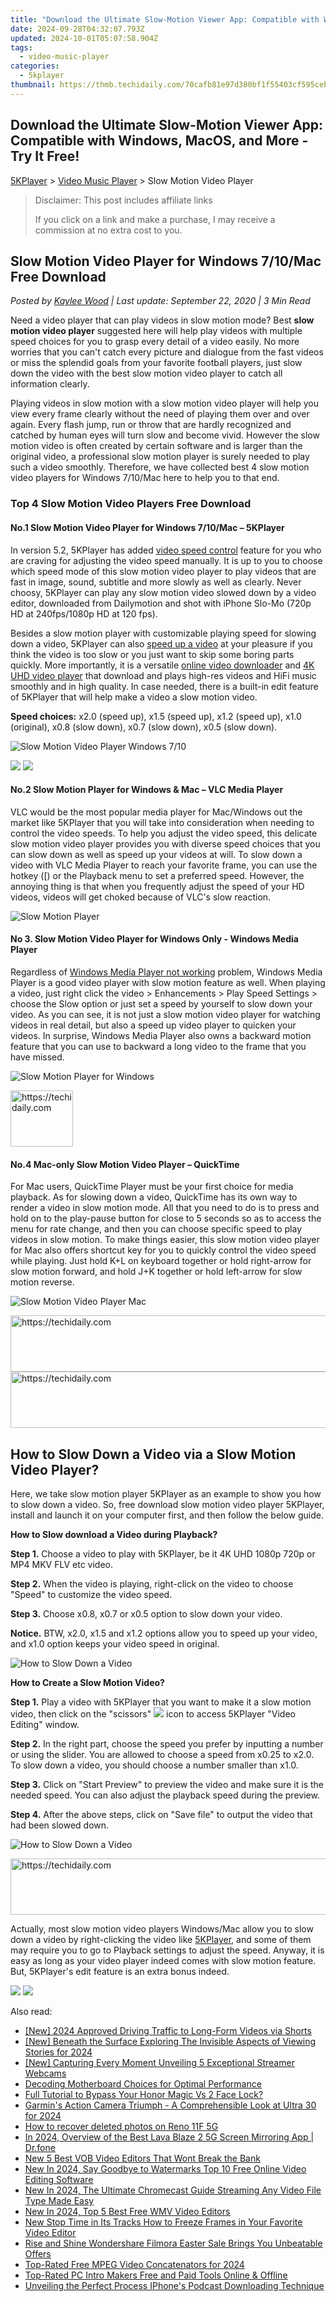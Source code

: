 ```yaml
---
title: "Download the Ultimate Slow-Motion Viewer App: Compatible with Windows, MacOS, and More - Try It Free!"
date: 2024-09-28T04:32:07.793Z
updated: 2024-10-01T05:07:58.904Z
tags:
  - video-music-player
categories:
  - 5kplayer
thumbnail: https://thmb.techidaily.com/70cafb81e97d380bf1f55403cf595cebfeb242757ff19f24408692f694faf166.jpg
---
```


## Download the Ultimate Slow-Motion Viewer App: Compatible with Windows, MacOS, and More - Try It Free!

[5KPlayer](https://tools.techidaily.com/5kplayer/products/) \> [Video Music Player](https://tools.techidaily.com/5kplayer/video-music-player/) \> Slow Motion Video Player

>  Disclaimer: This post includes affiliate links
>
>  If you click on a link and make a purchase, I may receive a commission at no extra cost to you.
>

## Slow Motion Video Player for Windows 7/10/Mac Free Download

 _Posted by [Kaylee Wood](https://www.quora.com/profile/Amanda-Hu-21) | Last update: September 22, 2020 | 3 Min Read_

Need a video player that can play videos in slow motion mode? Best **slow motion video player** suggested here will help play videos with multiple speed choices for you to grasp every detail of a video easily. No more worries that you can't catch every picture and dialogue from the fast videos or miss the splendid goals from your favorite football players, just slow down the video with the best slow motion video player to catch all information clearly.

Playing videos in slow motion with a slow motion video player will help you view every frame clearly without the need of playing them over and over again. Every flash jump, run or throw that are hardly recognized and catched by human eyes will turn slow and become vivid. However the slow motion video is often created by certain software and is larger than the original video, a professional slow motion player is surely needed to play such a video smoothly. Therefore, we have collected best 4 slow motion video players for Windows 7/10/Mac here to help you to that end.

### Top 4 Slow Motion Video Players Free Download

#### **No.1 Slow Motion Video Player for Windows 7/10/Mac – 5KPlayer**

In version 5.2, 5KPlayer has added [video speed control](https://tools.techidaily.com/5kplayer/video-music-player/) feature for you who are craving for adjusting the video speed manually. It is up to you to choose which speed mode of this slow motion video player to play videos that are fast in image, sound, subtitle and more slowly as well as clearly. Never choosy, 5KPlayer can play any slow motion video slowed down by a video editor, downloaded from Dailymotion and shot with iPhone Slo-Mo (720p HD at 240fps/1080p HD at 120 fps). 

Besides a slow motion player with customizable playing speed for slowing down a video, 5KPlayer can also [speed up a video](https://tools.techidaily.com/5kplayer/video-music-player/) at your pleasure if you think the video is too slow or you just want to skip some boring parts quickly. More importantly, it is a versatile [online video downloader](https://tools.techidaily.com/5kplayer/youtube-download/) and [4K UHD video player](https://tools.techidaily.com/5kplayer/video-music-player/) that download and plays high-res videos and HiFi music smoothly and in high quality. In case needed, there is a built-in edit feature of 5KPlayer that will help make a video a slow motion video.

**Speed choices:** x2.0 (speed up), x1.5 (speed up), x1.2 (speed up), x1.0 (original), x0.8 (slow down), x0.7 (slow down), x0.5 (slow down).

![Slow Motion Video Player Windows 7/10](https://www.5kplayer.com/video-music-player/img/slow-motion-player.jpg)

[![](https://www.5kplayer.com/video-music-player/../button/freedownwhitewin.png)](https://tools.techidaily.com/5kplayer/products/) [![](https://www.5kplayer.com/video-music-player/../button/freedownbackmac.png)](https://tools.techidaily.com/5kplayer/products/) 

#### **No.2 Slow Motion Player for Windows & Mac – VLC Media Player**

VLC would be the most popular media player for Mac/Windows out the market like 5KPlayer that you will take into consideration when needing to control the video speeds. To help you adjust the video speed, this delicate slow motion video player provides you with diverse speed choices that you can slow down as well as speed up your videos at will. To slow down a video with VLC Media Player to reach your favorite frame, you can use the hotkey (\[) or the Playback menu to set a preferred speed. However, the annoying thing is that when you frequently adjust the speed of your HD videos, videos will get choked because of VLC's slow reaction.

![Slow Motion Player](https://www.5kplayer.com/video-music-player/img/vlc-4k.jpg) 

#### **No 3\. Slow Motion Video Player for Windows Only - Windows Media Player**

Regardless of [Windows Media Player not working](https://tools.techidaily.com/5kplayer/video-music-player/) problem, Windows Media Player is a good video player with slow motion feature as well. When playing a video, just right click the video > Enhancements > Play Speed Settings > choose the Slow option or just set a speed by yourself to slow down your video. As you can see, it is not just a slow motion video player for watching videos in real detail, but also a speed up video player to quicken your videos. In surprise, Windows Media Player also owns a backward motion feature that you can use to backward a long video to the frame that you have missed.

![Slow Motion Player for Windows](https://www.5kplayer.com/video-music-player/img/5k-windows-media-player-yxt-15102002.png) 

<!-- affiliate ads begin -->
<a href="https://bluettius.sjv.io/c/5597632/2148619/17108" target="_top" id="2148619">
  <img src="//a.impactradius-go.com/display-ad/17108-2148619" border="0" alt="https://techidaily.com" width="100" height="90"/>
</a>
<img height="0" width="0" src="https://bluettius.sjv.io/i/5597632/2148619/17108" style="position:absolute;visibility:hidden;" border="0" />
<!-- affiliate ads end -->

#### **No.4 Mac-only Slow Motion Video Player – QuickTime**

For Mac users, QuickTime Player must be your first choice for media playback. As for slowing down a video, QuickTime has its own way to render a video in slow motion mode. All that you need to do is to press and hold on to the play-pause button for close to 5 seconds so as to access the menu for rate change, and then you can choose specific speed to play videos in slow motion. To make things easier, this slow motion video player for Mac also offers shortcut key for you to quickly control the video speed while playing. Just hold K+L on keyboard together or hold right-arrow for slow motion forward, and hold J+K together or hold left-arrow for slow motion reverse.

![Slow Motion Video Player Mac](https://www.5kplayer.com/video-music-player/img/quicktime-player.jpg) 

<!-- affiliate ads begin -->
<a href="https://appsumo.8odi.net/c/5597632/2075472/7443" target="_top" id="2075472">
  <img src="//a.impactradius-go.com/display-ad/7443-2075472" border="0" alt="https://techidaily.com" width="728" height="90"/>
</a>
<img height="0" width="0" src="https://appsumo.8odi.net/i/5597632/2075472/7443" style="position:absolute;visibility:hidden;" border="0" />
<!-- affiliate ads end -->

<!-- affiliate ads begin -->
<a href="https://aligracehair.sjv.io/c/5597632/1997695/19272" target="_top" id="1997695">
  <img src="//a.impactradius-go.com/display-ad/19272-1997695" border="0" alt="https://techidaily.com" width="728" height="90"/>
</a>
<img height="0" width="0" src="https://aligracehair.sjv.io/i/5597632/1997695/19272" style="position:absolute;visibility:hidden;" border="0" />
<!-- affiliate ads end -->

## How to Slow Down a Video via a Slow Motion Video Player?

Here, we take slow motion player 5KPlayer as an example to show you how to slow down a video. So, free download slow motion video player 5KPlayer, install and launch it on your computer first, and then follow the below guide.

**How to Slow download a Video during Playback?**

**Step 1.** Choose a video to play with 5KPlayer, be it 4K UHD 1080p 720p or MP4 MKV FLV etc video.

**Step 2.** When the video is playing, right-click on the video to choose "Speed" to customize the video speed. 

**Step 3.** Choose x0.8, x0.7 or x0.5 option to slow down your video.

**Notice.** BTW, x2.0, x1.5 and x1.2 options allow you to speed up your video, and x1.0 option keeps your video speed in original.

![How to Slow Down a Video](https://www.5kplayer.com/video-music-player/img/slow-motion-player-02.jpg) 

**How to Create a Slow Motion Video?**

**Step 1.** Play a video with 5KPlayer that you want to make it a slow motion video, then click on the "scissors" ![](https://www.5kplayer.com/video-music-player/../user-guide/img/scissors-icon.jpg) icon to access 5KPlayer "Video Editing" window.

**Step 2.** In the right part, choose the speed you prefer by inputting a number or using the slider. You are allowed to choose a speed from x0.25 to x2.0\. To slow down a video, you should choose a number smaller than x1.0.

**Step 3.** Click on "Start Preview" to preview the video and make sure it is the needed speed. You can also adjust the playback speed during the preview.

**Step 4.** After the above steps, click on "Save file" to output the video that had been slowed down.

![How to Slow Down a Video](https://www.5kplayer.com/video-music-player/img/speed-up-video.jpg) 

<!-- affiliate ads begin -->
<a href="https://unicoeye.pxf.io/c/5597632/2134497/18498" target="_top" id="2134497">
  <img src="//a.impactradius-go.com/display-ad/18498-2134497" border="0" alt="https://techidaily.com" width="728" height="90"/>
</a>
<img height="0" width="0" src="https://unicoeye.pxf.io/i/5597632/2134497/18498" style="position:absolute;visibility:hidden;" border="0" />
<!-- affiliate ads end -->

Actually, most slow motion video players Windows/Mac allow you to slow down a video by right-clicking the video like [5KPlayer](https://tools.techidaily.com/5kplayer/products/), and some of them may require you to go to Playback settings to adjust the speed. Anyway, it is easy as long as your video player indeed comes with slow motion feature. But, 5KPlayer's edit feature is an extra bonus indeed.

[![](https://www.5kplayer.com/video-music-player/../button/freedownwhitewin.png)](https://tools.techidaily.com/5kplayer/products/) [![](https://www.5kplayer.com/video-music-player/../button/freedownbackmac.png)](https://tools.techidaily.com/5kplayer/products/)

<ins class="adsbygoogle"
     style="display:block"
     data-ad-format="autorelaxed"
     data-ad-client="ca-pub-7571918770474297"
     data-ad-slot="1223367746"></ins>

<ins class="adsbygoogle"
     style="display:block"
     data-ad-client="ca-pub-7571918770474297"
     data-ad-slot="8358498916"
     data-ad-format="auto"
     data-full-width-responsive="true"></ins>

<span class="atpl-alsoreadstyle">Also read:</span>
<div><ul>
<li><a href="https://facebook-video-footage.techidaily.com/new-2024-approved-driving-traffic-to-long-form-videos-via-shorts/"><u>[New] 2024 Approved Driving Traffic to Long-Form Videos via Shorts</u></a></li>
<li><a href="https://instagram-videos.techidaily.com/new-beneath-the-surface-exploring-the-invisible-aspects-of-viewing-stories-for-2024/"><u>[New] Beneath the Surface Exploring The Invisible Aspects of Viewing Stories for 2024</u></a></li>
<li><a href="https://screen-mirroring-recording.techidaily.com/new-capturing-every-moment-unveiling-5-exceptional-streamer-webcams/"><u>[New] Capturing Every Moment Unveiling 5 Exceptional Streamer Webcams</u></a></li>
<li><a href="https://buynow-reviews.techidaily.com/decoding-motherboard-choices-for-optimal-performance/"><u>Decoding Motherboard Choices for Optimal Performance</u></a></li>
<li><a href="https://unlock-android.techidaily.com/full-tutorial-to-bypass-your-honor-magic-vs-2-face-lock-by-drfone-android/"><u>Full Tutorial to Bypass Your Honor Magic Vs 2 Face Lock?</u></a></li>
<li><a href="https://some-knowledge.techidaily.com/garmins-action-camera-triumph-a-comprehensible-look-at-ultra-30-for-2024/"><u>Garmin's Action Camera Triumph - A Comprehensible Look at Ultra 30 for 2024</u></a></li>
<li><a href="https://blog-min.techidaily.com/how-to-recover-deleted-photos-on-reno-11f-5g-by-stellar-photo-recovery-android-mobile-photo-recover/"><u>How to recover deleted photos on Reno 11F 5G</u></a></li>
<li><a href="https://screen-mirror.techidaily.com/in-2024-overview-of-the-best-lava-blaze-2-5g-screen-mirroring-app-drfone-by-drfone-android/"><u>In 2024, Overview of the Best Lava Blaze 2 5G Screen Mirroring App | Dr.fone</u></a></li>
<li><a href="https://video-creation-software.techidaily.com/new-5-best-vob-video-editors-that-wont-break-the-bank/"><u>New 5 Best VOB Video Editors That Wont Break the Bank</u></a></li>
<li><a href="https://video-creation-software.techidaily.com/new-in-2024-say-goodbye-to-watermarks-top-10-free-online-video-editing-software/"><u>New In 2024, Say Goodbye to Watermarks Top 10 Free Online Video Editing Software</u></a></li>
<li><a href="https://video-creation-software.techidaily.com/new-in-2024-the-ultimate-chromecast-guide-streaming-any-video-file-type-made-easy/"><u>New In 2024, The Ultimate Chromecast Guide Streaming Any Video File Type Made Easy</u></a></li>
<li><a href="https://video-creation-software.techidaily.com/new-in-2024-top-5-best-free-wmv-video-editors/"><u>New In 2024, Top 5 Best Free WMV Video Editors</u></a></li>
<li><a href="https://video-creation-software.techidaily.com/new-stop-time-in-its-tracks-how-to-freeze-frames-in-your-favorite-video-editor/"><u>New Stop Time in Its Tracks How to Freeze Frames in Your Favorite Video Editor</u></a></li>
<li><a href="https://video-creation-software.techidaily.com/rise-and-shine-wondershare-filmora-easter-sale-brings-you-unbeatable-offers/"><u>Rise and Shine Wondershare Filmora Easter Sale Brings You Unbeatable Offers</u></a></li>
<li><a href="https://video-creation-software.techidaily.com/top-rated-free-mpeg-video-concatenators-for-2024/"><u>Top-Rated Free MPEG Video Concatenators for 2024</u></a></li>
<li><a href="https://video-creation-software.techidaily.com/top-rated-pc-intro-makers-free-and-paid-tools-online-and-offline/"><u>Top-Rated PC Intro Makers Free and Paid Tools Online & Offline</u></a></li>
<li><a href="https://extra-lessons.techidaily.com/unveiling-the-perfect-process-iphones-podcast-downloading-technique/"><u>Unveiling the Perfect Process IPhone's Podcast Downloading Technique</u></a></li>
</ul></div>

